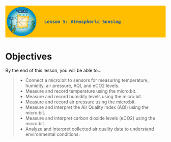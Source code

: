 ![header-lesson-05](assets/header-lesson-05.png)

# Objectives

By the end of this lesson, you will be able to...

> - Connect a micro:bit to sensors for measuring temperature, humidity, air pressure, AQI, and eCO2 levels.
> - Measure and record temperature using the micro:bit.
> - Measure and record humidity levels using the micro:bit.
> - Measure and record air pressure using the micro:bit.
> - Measure and interpret the Air Quality Index (AQI) using the micro:bit. 
> - Measure and interpret carbon dioxide levels (eCO2) using the micro:bit.
> - Analyze and interpret collected air quality data to understand environmental conditions.